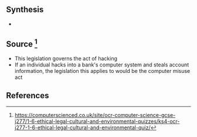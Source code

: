 ## Synthesis
- 
## Source [^1]
- This legislation governs the act of hacking
- If an individual hacks into a bank's computer system and steals account information, the legislation this applies to would be the computer misuse act
## References

[^1]: https://computerscienced.co.uk/site/ocr-computer-science-gcse-j277/1-6-ethical-legal-cultural-and-environmental-quizzes/ks4-ocr-j277-1-6-ethical-legal-cultural-and-environmental-quiz/